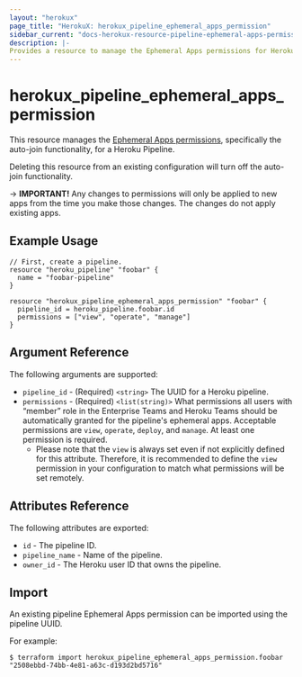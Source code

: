 ```yaml
---
layout: "herokux"
page_title: "HerokuX: herokux_pipeline_ephemeral_apps_permission"
sidebar_current: "docs-herokux-resource-pipeline-ephemeral-apps-permission"
description: |-
Provides a resource to manage the Ephemeral Apps permissions for Heroku pipeline.
---
```


# herokux_pipeline_ephemeral_apps_permission

This resource manages the [Ephemeral Apps permissions](https://devcenter.heroku.com/articles/pipelines#ephemeral-app-permissions),
specifically the auto-join functionality, for a Heroku Pipeline.

Deleting this resource from an existing configuration will turn off the auto-join functionality.

-> **IMPORTANT!**
Any changes to permissions will only be applied to new apps from the time you make those changes.
The changes do not apply existing apps.

## Example Usage

```hcl-terraform
// First, create a pipeline.
resource "heroku_pipeline" "foobar" {
  name = "foobar-pipeline"
}

resource "herokux_pipeline_ephemeral_apps_permission" "foobar" {
  pipeline_id = heroku_pipeline.foobar.id
  permissions = ["view", "operate", "manage"]
}
```

## Argument Reference

The following arguments are supported:

* `pipeline_id` - (Required) `<string>` The UUID for a Heroku pipeline.
* `permissions` - (Required) `<list(string)>` What permissions all users with “member” role in the Enterprise Teams and Heroku Teams
  should be automatically granted for the pipeline's ephemeral apps. Acceptable permissions are `view`, `operate`,
  `deploy`, and `manage`. At least one permission is required.
    * Please note that the `view` is always set even if not explicitly defined for this attribute. Therefore, it is
      recommended to define the `view` permission in your configuration to match what permissions will be set remotely.

## Attributes Reference

The following attributes are exported:

* `id` - The pipeline ID.
* `pipeline_name` - Name of the pipeline.
* `owner_id` - The Heroku user ID that owns the pipeline.

## Import

An existing pipeline Ephemeral Apps permission can be imported using the pipeline UUID.

For example:

```shell script
$ terraform import herokux_pipeline_ephemeral_apps_permission.foobar "2508ebbd-74bb-4e81-a63c-d193d2bd5716"
```
